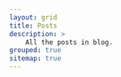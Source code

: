 ```yaml
---
layout: grid
title: Posts
description: >
    All the posts in blog.
grouped: true
sitemap: true
---
```

